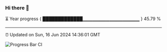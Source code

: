 ### Hi there 👋

⏳ Year progress { █████████████▁▁▁▁▁▁▁▁▁▁▁▁▁▁▁▁▁ } 45.79 %

---

⏰ Updated on Sun, 16 Jun 2024 14:36:01 GMT

![Progress Bar CI](https://github.com/IshwaranRudhara/GIT-ACTION/workflows/Progress%20Bar%20CI/badge.svg)
